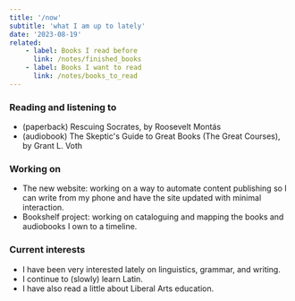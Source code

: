 ```yaml
---
title: '/now'
subtitle: 'what I am up to lately'
date: '2023-08-19'
related:
    - label: Books I read before
      link: /notes/finished_books
    - label: Books I want to read
      link: /notes/books_to_read
---
```



### Reading and listening to

- (paperback) Rescuing Socrates, by Roosevelt Montás
- (audiobook) The Skeptic's Guide to Great Books (The Great Courses), by Grant L. Voth

### Working on

- The new website: working on a way to automate content publishing so I can write from my phone and have the site updated with minimal interaction.
- Bookshelf project: working on cataloguing and mapping the books and audiobooks I own to a timeline.

### Current interests

- I have been very interested lately on linguistics, grammar, and writing.
- I continue to (slowly) learn Latin.
- I have also read a little about Liberal Arts education.
